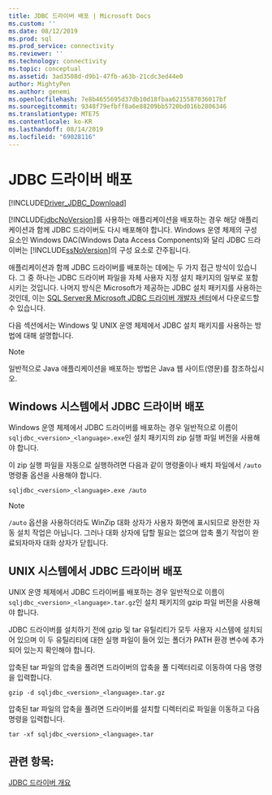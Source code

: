 ```yaml
---
title: JDBC 드라이버 배포 | Microsoft Docs
ms.custom: ''
ms.date: 08/12/2019
ms.prod: sql
ms.prod_service: connectivity
ms.reviewer: ''
ms.technology: connectivity
ms.topic: conceptual
ms.assetid: 3ad3508d-d9b1-47fb-a63b-21cdc3ed44e0
author: MightyPen
ms.author: genemi
ms.openlocfilehash: 7e8b4655695d37db10d18fbaa6215587036017bf
ms.sourcegitcommit: 9348f79efbff8a6e88209bb5720bd016b2806346
ms.translationtype: MTE75
ms.contentlocale: ko-KR
ms.lasthandoff: 08/14/2019
ms.locfileid: "69028116"
---
```

# <a name="deploying-the-jdbc-driver"></a>JDBC 드라이버 배포
[!INCLUDE[Driver_JDBC_Download](../../includes/driver_jdbc_download.md)]

  [!INCLUDE[jdbcNoVersion](../../includes/jdbcnoversion_md.md)]를 사용하는 애플리케이션을 배포하는 경우 해당 애플리케이션과 함께 JDBC 드라이버도 다시 배포해야 합니다. Windows 운영 체제의 구성 요소인 Windows DAC(Windows Data Access Components)와 달리 JDBC 드라이버는 [!INCLUDE[ssNoVersion](../../includes/ssnoversion-md.md)]의 구성 요소로 간주됩니다.  
  
 애플리케이션과 함께 JDBC 드라이버를 배포하는 데에는 두 가지 접근 방식이 있습니다. 그 중 하나는 JDBC 드라이버 파일을 자체 사용자 지정 설치 패키지의 일부로 포함시키는 것입니다. 나머지 방식은 Microsoft가 제공하는 JDBC 설치 패키지를 사용하는 것인데, 이는 [SQL Server용 Microsoft JDBC 드라이버 개발자 센터](https://go.microsoft.com/fwlink/?LinkId=70166)에서 다운로드할 수 있습니다.  
  
 다음 섹션에서는 Windows 및 UNIX 운영 체제에서 JDBC 설치 패키지를 사용하는 방법에 대해 설명합니다.  
  
> [!NOTE]  
>  일반적으로 Java 애플리케이션을 배포하는 방법은 Java 웹 사이트(영문)를 참조하십시오.  
  
## <a name="deploying-the-jdbc-driver-on-windows-systems"></a>Windows 시스템에서 JDBC 드라이버 배포  
 Windows 운영 체제에서 JDBC 드라이버를 배포하는 경우 일반적으로 이름이 `sqljdbc_<version>_<language>.exe`인 설치 패키지의 zip 실행 파일 버전을 사용해야 합니다.  
  
 이 zip 실행 파일을 자동으로 실행하려면 다음과 같이 명령줄이나 배치 파일에서 `/auto` 명령줄 옵션을 사용해야 합니다.  
  
 `sqljdbc_<version>_<language>.exe /auto`  
  
> [!NOTE]  
>  `/auto` 옵션을 사용하더라도 WinZip 대화 상자가 사용자 화면에 표시되므로 완전한 자동 설치 작업은 아닙니다. 그러나 대화 상자에 답할 필요는 없으며 압축 풀기 작업이 완료되자마자 대화 상자가 닫힙니다.  
  
## <a name="deploying-the-driver-on-unix-systems"></a>UNIX 시스템에서 JDBC 드라이버 배포 
 UNIX 운영 체제에서 JDBC 드라이버를 배포하는 경우 일반적으로 이름이 `sqljdbc_<version>_<language>.tar.gz`인 설치 패키지의 gzip 파일 버전을 사용해야 합니다.  
  
 JDBC 드라이버를 설치하기 전에 gzip 및 tar 유틸리티가 모두 사용자 시스템에 설치되어 있으며 이 두 유틸리티에 대한 실행 파일이 들어 있는 폴더가 PATH 환경 변수에 추가되어 있는지 확인해야 합니다.  
  
 압축된 tar 파일의 압축을 풀려면 드라이버의 압축을 풀 디렉터리로 이동하여 다음 명령을 입력합니다.  
  
 `gzip -d sqljdbc_<version>_<language>.tar.gz`  
  
 압축된 tar 파일의 압축을 풀려면 드라이버를 설치할 디렉터리로 파일을 이동하고 다음 명령을 입력합니다.  
  
 `tar -xf sqljdbc_<version>_<language>.tar`  
  
## <a name="see-also"></a>관련 항목:  
 [JDBC 드라이버 개요](../../connect/jdbc/overview-of-the-jdbc-driver.md)  
  
  
